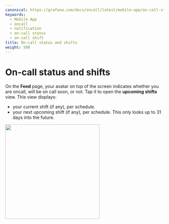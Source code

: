 ```yaml
---
canonical: https://grafana.com/docs/oncall/latest/mobile-app/on-call-status-and-shifts/
keywords:
  - Mobile App
  - oncall
  - notification
  - on-call status
  - on-call shift
title: On-call status and shifts
weight: 500
---
```


# On-call status and shifts

On the **Feed** page, your avatar on top of the screen indicates whether you are oncall, will be on call soon, or not.
Tap it to open the **upcoming shifts** view.  This view displays:

- your current shift (if any), per schedule.
- your next upcoming shift (if any), per schedule.  This only looks up to 31 days into the future.

<img src="/static/img/oncall/mobile-app-shifts2.png" width="300px">
